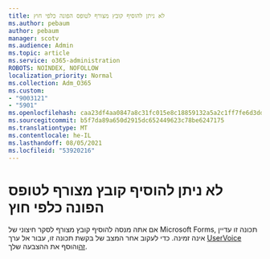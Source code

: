 ```yaml
---
title: לא ניתן להוסיף קובץ מצורף לטופס הפונה כלפי חוץ
ms.author: pebaum
author: pebaum
manager: scotv
ms.audience: Admin
ms.topic: article
ms.service: o365-administration
ROBOTS: NOINDEX, NOFOLLOW
localization_priority: Normal
ms.collection: Adm_O365
ms.custom:
- "9003121"
- "5901"
ms.openlocfilehash: caa23df4aa0847a8c31fc015e8c18859132a5a2c1ff7fe6d3dd98357671c3435
ms.sourcegitcommit: b5f7da89a650d2915dc652449623c78be6247175
ms.translationtype: MT
ms.contentlocale: he-IL
ms.lasthandoff: 08/05/2021
ms.locfileid: "53920216"
---
```

# <a name="unable-to-add-an-attachment-to-an-externally-facing-form"></a>לא ניתן להוסיף קובץ מצורף לטופס הפונה כלפי חוץ

אם אתה מנסה להוסיף קובץ מצורף לסקר חיצוני של Microsoft Forms, תכונה זו עדיין אינה זמינה. כדי לעקוב אחר המצב של בקשת תכונה זו, עבור אל ערך [UserVoice זה](https://go.microsoft.com/fwlink/?linkid=2133069)והוסף את ההצבעה שלך.
